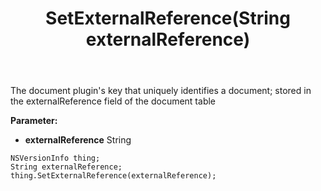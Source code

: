 ﻿---
uid: crmscript_ref_NSVersionInfo_SetExternalReference
title: SetExternalReference(String externalReference)
intellisense: NSVersionInfo.SetExternalReference
keywords: NSVersionInfo, GetExternalReference
so.topic: reference
---

The document plugin's key that uniquely identifies a document; stored in the externalReference field of the document table

**Parameter:** 
 - **externalReference** String

```crmscript
NSVersionInfo thing;
String externalReference;
thing.SetExternalReference(externalReference);
```

